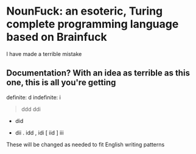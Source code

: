 # NounFuck: an esoteric, Turing complete programming language based on Brainfuck

I have made a terrible mistake

## Documentation? With an idea as terrible as this one, this is all you're getting

definite: d
indefinite: i

> ddd
> ddi
+ did
- dii
. idd
, idi
[ iid
] iii

These will be changed as needed to fit English writing patterns

